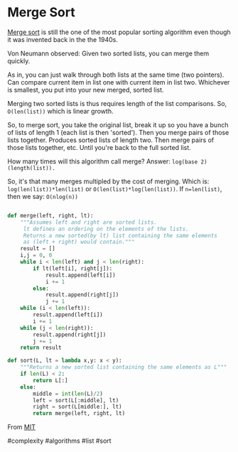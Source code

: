 # Merge Sort

[Merge sort](https://en.wikipedia.org/wiki/Merge_sort) is still the one of the most  popular sorting algorithm even though it was invented back in the the 1940s.

Von Neumann observed: Given two sorted lists, you can merge them quickly.

As in, you can just walk through both lists at the same time (two pointers). Can compare current item in list one with current item in list two. Whichever is smallest, you put into your new merged, sorted list.

Merging two sorted lists is thus requires length of the list comparisons. So, `O(len(list))` which is linear growth.

So, to merge sort, you take the original list, break it up so you have a bunch of lists of length 1 (each list is then 'sorted'). Then you merge pairs of those lists together. Produces sorted lists of length two. Then merge pairs of those lists together, etc. Until you're back to the full sorted list.

How many times will this algorithm call merge? Answer: `log(base 2)(length(list)).`

So, it's that many merges multipled by the cost of merging. Which is: `log(len(list))*len(list)` or `O(len(list)*log(len(list))`. If `n=len(list)`, then we say: `O(nlog(n))`

```python

def merge(left, right, lt):
    """Assumes left and right are sorted lists.
     lt defines an ordering on the elements of the lists.
     Returns a new sorted(by lt) list containing the same elements
     as (left + right) would contain."""
    result = []
    i,j = 0, 0
    while i < len(left) and j < len(right):
        if lt(left[i], right[j]):
            result.append(left[i])
            i += 1
        else:
            result.append(right[j])
            j += 1
    while (i < len(left)):
        result.append(left[i])
        i += 1
    while (j < len(right)):
        result.append(right[j])
        j += 1
    return result

def sort(L, lt = lambda x,y: x < y):
    """Returns a new sorted list containing the same elements as L"""
    if len(L) < 2:
        return L[:]
    else:
        middle = int(len(L)/2)
        left = sort(L[:middle], lt)
        right = sort(L[middle:], lt)
        return merge(left, right, lt)
```
From [MIT](https://ocw.mit.edu/courses/electrical-engineering-and-computer-science/6-00sc-introduction-to-computer-science-and-programming-spring-2011/unit-1/lecture-9-memory-and-search-methods/)

#complexity
#algorithms
#list
#sort
